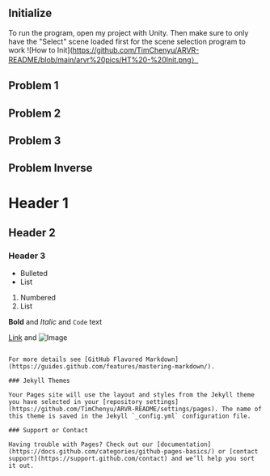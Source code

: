 ## Initialize

To run the program, open my project with Unity. Then make sure to only have the "Select" scene loaded first for the scene selection program to work
![How to Init](https://github.com/TimChenyu/ARVR-README/blob/main/arvr%20pics/HT%20-%20Init.png）
## Problem 1
## Problem 2
## Problem 3
## Problem Inverse

# Header 1
## Header 2
### Header 3

- Bulleted
- List

1. Numbered
2. List

**Bold** and _Italic_ and `Code` text

[Link](url) and ![Image](src)
```

For more details see [GitHub Flavored Markdown](https://guides.github.com/features/mastering-markdown/).

### Jekyll Themes

Your Pages site will use the layout and styles from the Jekyll theme you have selected in your [repository settings](https://github.com/TimChenyu/ARVR-README/settings/pages). The name of this theme is saved in the Jekyll `_config.yml` configuration file.

### Support or Contact

Having trouble with Pages? Check out our [documentation](https://docs.github.com/categories/github-pages-basics/) or [contact support](https://support.github.com/contact) and we’ll help you sort it out.
